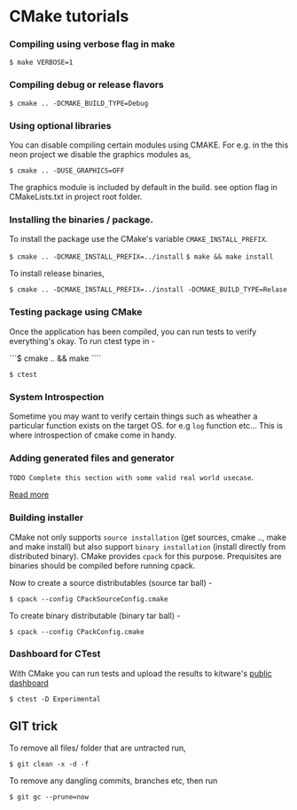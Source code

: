 # CMake tutorials

### Compiling using verbose flag in make

```$ make VERBOSE=1```
	
### Compiling debug or release flavors

```$ cmake .. -DCMAKE_BUILD_TYPE=Debug```

### Using optional libraries

You can disable compiling certain modules using CMAKE. For e.g. in the this neon project we 
disable the graphics modules as,

```$ cmake .. -DUSE_GRAPHICS=OFF```

The graphics module is included by default in the build. see option flag in 
CMakeLists.txt in project root folder.

### Installing the binaries / package.

To install the package use the CMake's variable ```CMAKE_INSTALL_PREFIX```. 

```$ cmake .. -DCMAKE_INSTALL_PREFIX=../install```
```$ make && make install```

To install release binaries,

```$ cmake .. -DCMAKE_INSTALL_PREFIX=../install -DCMAKE_BUILD_TYPE=Relase```

### Testing package using CMake

Once the application has been compiled, you can run tests to verify everything's okay.
To run ctest type in -

```$ cmake .. && make ````

```$ ctest```

### System Introspection

Sometime you may want to verify certain things such as wheather a particular function exists on 
the target OS. for e.g ```log``` function etc... This is where introspection of cmake come in handy.

### Adding generated files and generator

```TODO Complete this section with some valid real world usecase```.

[Read more](https://blog.kangz.net/posts/2016/05/26/integrating-a-code-generator-with-cmake/)

### Building installer

CMake not only supports ```source installation``` (get sources, cmake .., make and make 
install) but also support ```binary installation``` (install directly from distributed 
binary). CMake provides ```cpack``` for this purpose. Prequisites are binaries should be
compiled before running cpack.

Now to create a source distributables (source tar ball) -

```$ cpack --config CPackSourceConfig.cmake```

To create binary distributable (binary tar ball) -

```$ cpack --config CPackConfig.cmake```

### Dashboard for CTest

With CMake you can run tests and upload the results to kitware's [public dashboard](https://open.cdash.org/index.php?project=PublicDashboard)

```$ ctest -D Experimental```

## GIT trick

To remove all files/ folder that are untracted run,

```$ git clean -x -d -f ```

To remove any dangling commits, branches etc, then run

```$ git gc --prune=now```
